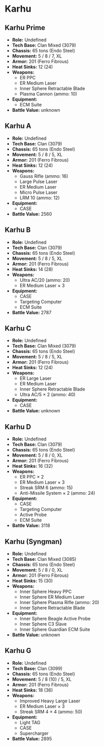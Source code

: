 # Karhu
## Karhu Prime
- **Role:** Undefined
- **Tech Base:** Clan Mixed (3079)
- **Chassis:** 65 tons (Endo Steel)
- **Movement:** 5 / 8 / 7, XL
- **Armor:** 201 (Ferro Fibrous)
- **Heat Sinks:** 12 (24)
- **Weapons:**
  - ER PPC
  - ER Medium Laser
  - Inner Sphere Retractable Blade
  - Plasma Cannon (ammo: 10)
- **Equipment:**
  - ECM Suite
- **Battle Value:** unknown

## Karhu A
- **Role:** Undefined
- **Tech Base:** Clan (3079)
- **Chassis:** 65 tons (Endo Steel)
- **Movement:** 5 / 8 / 5, XL
- **Armor:** 201 (Ferro Fibrous)
- **Heat Sinks:** 12 (24)
- **Weapons:**
  - Gauss Rifle (ammo: 16)
  - Large Pulse Laser
  - ER Medium Laser
  - Micro Pulse Laser
  - LRM 10 (ammo: 12)
- **Equipment:**
  - CASE
- **Battle Value:** 2560

## Karhu B
- **Role:** Undefined
- **Tech Base:** Clan (3079)
- **Chassis:** 65 tons (Endo Steel)
- **Movement:** 5 / 8 / 5, XL
- **Armor:** 201 (Ferro Fibrous)
- **Heat Sinks:** 14 (28)
- **Weapons:**
  - Ultra AC/20 (ammo: 20)
  - ER Medium Laser × 3
- **Equipment:**
  - CASE
  - Targeting Computer
  - ECM Suite
- **Battle Value:** 2787

## Karhu C
- **Role:** Undefined
- **Tech Base:** Clan Mixed (3079)
- **Chassis:** 65 tons (Endo Steel)
- **Movement:** 5 / 8 / 5, XL
- **Armor:** 201 (Ferro Fibrous)
- **Heat Sinks:** 12 (24)
- **Weapons:**
  - ER Large Laser
  - ER Medium Laser
  - Inner Sphere Retractable Blade
  - Ultra AC/5 × 2 (ammo: 40)
- **Equipment:**
  - CASE
- **Battle Value:** unknown

## Karhu D
- **Role:** Undefined
- **Tech Base:** Clan (3079)
- **Chassis:** 65 tons (Endo Steel)
- **Movement:** 5 / 8 / 0, XL
- **Armor:** 201 (Ferro Fibrous)
- **Heat Sinks:** 16 (32)
- **Weapons:**
  - ER PPC × 2
  - ER Medium Laser × 3
  - Streak SRM 6 (ammo: 15)
  - Anti-Missile System × 2 (ammo: 24)
- **Equipment:**
  - CASE
  - Targeting Computer
  - Active Probe
  - ECM Suite
- **Battle Value:** 3118

## Karhu (Syngman)
- **Role:** Undefined
- **Tech Base:** Clan Mixed (3085)
- **Chassis:** 65 tons (Endo Steel)
- **Movement:** 5 / 8 / 0, XL
- **Armor:** 201 (Ferro Fibrous)
- **Heat Sinks:** 15 (30)
- **Weapons:**
  - Inner Sphere Heavy PPC
  - Inner Sphere ER Medium Laser
  - Inner Sphere Plasma Rifle (ammo: 20)
  - Inner Sphere Retractable Blade
- **Equipment:**
  - Inner Sphere Beagle Active Probe
  - Inner Sphere C3 Slave
  - Inner Sphere Guardian ECM Suite
- **Battle Value:** unknown

## Karhu G
- **Role:** Undefined
- **Tech Base:** Clan (3099)
- **Chassis:** 65 tons (Endo Steel)
- **Movement:** 5 / 8 (10) / 5, XL
- **Armor:** 201 (Ferro Fibrous)
- **Heat Sinks:** 18 (36)
- **Weapons:**
  - Improved Heavy Large Laser
  - ER Medium Laser × 3
  - Streak SRM 4 × 4 (ammo: 50)
- **Equipment:**
  - Light TAG
  - CASE
  - Supercharger
- **Battle Value:** 2895

